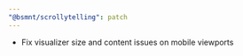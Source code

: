 ```yaml
---
"@bsmnt/scrollytelling": patch
---
```


- Fix visualizer size and content issues on mobile viewports
